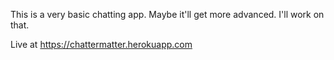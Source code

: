 This is a very basic chatting app. 
Maybe it'll get more advanced.
I'll work on that.


Live at https://chattermatter.herokuapp.com
